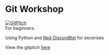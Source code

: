 # Git Workshop
[![GitPitch](https://gitpitch.com/assets/badge.svg)](https://gitpitch.com/FreeCodeCampGuam/Git-Workshop?grs=github&t=white)  
For beginners.

Using Python and [Red-DiscordBot](https://github.com/Cog-Creators/Red-DiscordBot) for excerises

View the gitpitch [here](https://gitpitch.com/FreeCodeCampGuam/Git-Workshop) 
